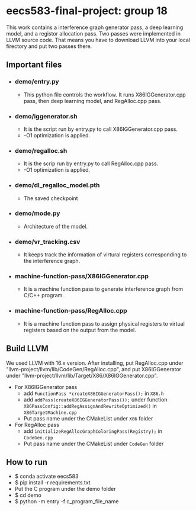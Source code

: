 # eecs583-final-project: group 18
This work contains a interference graph generator pass, a deep learning model, and a registor allocation pass. Two passes were implemented in LLVM source code. That means you have to download LLVM into your local firectory and put two passes there. 

## Important files
- ### demo/entry.py
    - This python file controls the workflow. It runs X86IGGenerator.cpp pass, then deep learning model, and RegAlloc.cpp pass. 
- ### demo/iggenerator.sh
    - It is the script run by entry.py to call X86IGGenerator.cpp pass.
    - -O1 optimization is applied.
- ### demo/regalloc.sh
    - It is the scrip run by entry.py to call RegAlloc.cpp pass.
    - -O1 optimization is applied.
- ### demo/dl_regalloc_model.pth
    - The saved checkpoint
- ### demo/mode.py
    - Architecture of the model.
- ### demo/vr_tracking.csv
    - It keeps track the information of virtural registers corresponding to the interference graph.
- ### machine-function-pass/X86IGGenerator.cpp
    - It is a machine function pass to generate interference graph from C/C++ program.
- ### machine-function-pass/RegAlloc.cpp
    - It is a machine function pass to assign physical registers to virtual registers based on the output from the model.

## Build LLVM
We used LLVM with 16.x version. After installing, put RegAlloc.cpp under "llvm-project/llvm/lib/CodeGen/RegAlloc.cpp", and put X86IGGenerator under "llvm-project/llvm/lib/Target/X86/X86IGGenerator.cpp".   
- For X86IGGenerator pass
    - add ```FunctionPass *createX86IGGeneratorPass();``` in ```X86.h```
    - add ```addPass(createX86IGGeneratorPass());``` under function ```X86PassConfig::addRegAssignAndRewriteOptimized()``` in ```X86TargetMachine.cpp```
    - Put pass name under the CMakeList under ```X86``` folder  
- For RegAlloc pass
    - add ```initializeRegAllocGraphColoringPass(Registry);``` in ```CodeGen.cpp```
    - Put pass name under the CMakeList under ```CodeGen``` folder  


## How to run
- $ conda activate eecs583
- $ pip install -r requirements.txt
- Put the C program under the demo folder
- $ cd demo
- $ python -m entry -f c_program_file_name
